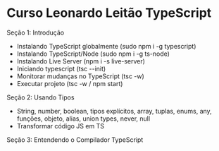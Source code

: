 # Curso Leonardo Leitão TypeScript

Seção 1: Introdução
- Instalando TypeScript globalmente (sudo npm i -g typescript)
- Instalando TypeScript/Node (sudo npm i -g ts-node)
- Instalando Live Server (npm i -s live-server)
- Iniciando typescript (tsc --init)
- Monitorar mudanças no TypeScript (tsc -w)
- Executar projeto (tsc -w / npm start)


Seção 2: Usando Tipos

- String, number, boolean, tipos explícitos, array, tuplas, enums, any, funções, objeto, alias, union types, never, null
- Transformar código JS em TS


Seção 3: Entendendo o Compilador TypeScript

